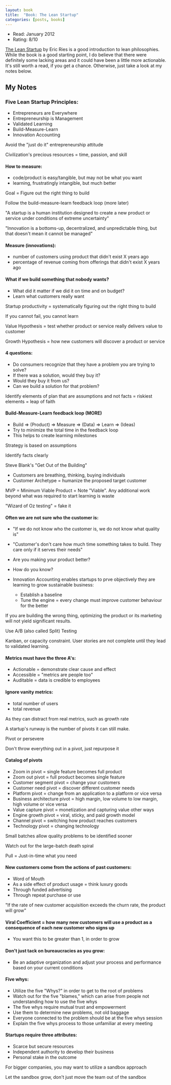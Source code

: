 ```yaml
---
layout: book
title:  "Book: The Lean Startup"
categories: [posts, books]
---
```

* Read: January 2012
* Rating: 8/10

[The Lean Startup](http://www.amazon.com/dp/0307887898?tag=parker08-20) by Eric Ries is a good introduction to lean philosophies. While the book is a good starting point, I do believe that there were definitely some lacking areas and it could have been a little more actionable. It's still worth a read, if you get a chance. Otherwise, just take a look at my notes below.

## My Notes

### Five Lean Startup Principles:
* Entrepreneurs are Everywhere
* Entrepreneurship is Management
* Validated Learning
* Build-Measure-Learn
* Innovation Accounting

Avoid the "just do it" entrepreneurship attitude

Civilization's precious resources = time, passion, and skill

#### How to measure:
* code/product is easy/tangible, but may not be what you want
* learning, frustratingly intangible, but much better

Goal = Figure out the right thing to build

Follow the build-measure-learn feedback loop (more later)

"A startup is a human institution designed to create a new product or service under conditions of extreme uncertainty"

"Innovation is a bottoms-up, decentralized, and unpredictable thing, but that doesn't mean it cannot be managed"

#### Measure (innovations):
* number of customers using product that didn't exist X years ago
* percentage of revenue coming from offerings that didn't exist X years ago

#### What if we build something that nobody wants?
* What did it matter if we did it on time and on budget?
* Learn what customers really want

Startup productivity = systematically figuring out the right thing to build

If you cannot fail, you cannot learn

Value Hypothesis = test whether product or service really delivers value to customer

Growth Hypothesis = how new customers will discover a product or service

#### 4 questions:
* Do consumers recognize that they have a problem you are trying to solve?
* If there was a solution, would they buy it?
* Would they buy it from us?
* Can we build a solution for that problem?

Identify elements of plan that are assumptions and not facts = riskiest elements = leap of faith

#### Build-Measure-Learn feedback loop (MORE)
* Build => (Product) => Measure => (Data) => Learn => (Ideas)
* Try to minimize the total time in the feedback loop
* This helps to create learning milestones

Strategy is based on assumptions

Identify facts clearly

Steve Blank's "Get Out of the Building"

* Customers are breathing, thinking, buying individuals
* Customer Archetype = humanize the proposed target customer

MVP = Minimum Viable Product = Note "Viable". Any additional work beyond what was required to start learning is waste

"Wizard of Oz testing" = fake it

#### Often we are not sure who the customer is:
* "If we do not know who the customer is, we do not know what quality is"
* "Customer's don't care how much time something takes to build. They care only if it serves their needs"

* Are you making your product better?
* How do you know?

* Innovation Accounting enables startups to prve objectively they are learning to grow sustainable business:
  * Establish a baseline
  * Tune the engine = every change must improve customer behaviour for the better

If you are building the wrong thing, optimizing the product or its marketing will not yield significant results.

Use A/B (also called Split) Testing

Kanban, or capacity constraint. User stories are not complete until they lead to validated learning.

#### Metrics must have the three A's:
* Actionable = demonstrate clear cause and effect
* Accessible = "metrics are people too"
* Auditable = data is credible to employees

#### Ignore vanity metrics:
* total number of users
* total revenue

As they can distract from real metrics, such as growth rate

A startup's runway is the number of pivots it can still make.

Pivot or persevere

Don't throw everything out in a pivot, just repurpose it

#### Catalog of pivots
* Zoom in pivot = single feature becomes full product
* Zoom out pivot = full product becomes single feature
* Customer segment pivot = change your customers
* Customer need pivot = discover different customer needs
* Platform pivot = change from an application to a platform or vice versa
* Business architecture pivot = high margin, low volume to low margin, high volume or vice versa
* Value capture pivot = monetization and capturing value other ways
* Engine growth pivot = viral, sticky, and paid growth model
* Channel pivot = switching how product reaches customers
* Technology pivot = changing technology

Small batches allow quality problems to be identified sooner

Watch out for the large-batch death spiral

Pull = Just-in-time what you need

#### New customers come from the actions of past customers:
* Word of Mouth
* As a side effect of product usage = think luxury goods
* Through funded advertising
* Through repeat purchase or use

"If the rate of new customer acquisition exceeds the churn rate, the product will grow"

#### Viral Coefficient = how many new customers will use a product as a consequence of each new customer who signs up
* You want this to be greater than 1, in order to grow

#### Don't just tack on bureaucracies as you grow:
* Be an adaptive organization and adjust your process and performance based on your current conditions

#### Five whys:
* Utilize the five "Whys?" in order to get to the root of problems
* Watch out for the five "blames," which can arise from people not understanding how to use the five whys
* The five whys require mutual trust and empowerment
* Use them to determine new problems, not old baggage
* Everyone connected to the problem should be at the five whys session
* Explain the five whys process to those unfamiliar at every meeting

#### Startups require three attributes:
* Scarce but secure resources
* Independent authority to develop their business
* Personal stake in the outcome

For bigger companies, you may want to utilize a sandbox approach

Let the sandbox grow, don't just move the team out of the sandbox
